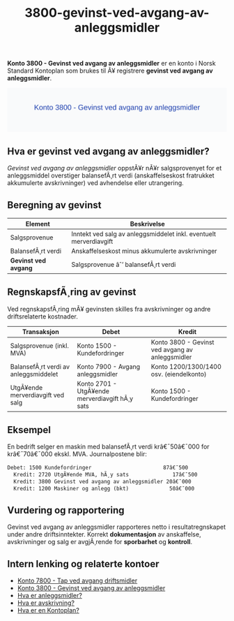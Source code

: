 ﻿---
title: "3800-gevinst-ved-avgang-av-anleggsmidler"
meta_title: "3800-gevinst-ved-avgang-av-anleggsmidler"
meta_description: "**Konto 3800 - Gevinst ved avgang av anleggsmidler** er en konto i Norsk Standard Kontoplan som brukes til Ã¥ registrere **gevinst ved avgang av anleggsmidler**..."
slug: 3800-gevinst-ved-avgang-av-anleggsmidler
type: blog
layout: pages/single
---

**Konto 3800 - Gevinst ved avgang av anleggsmidler** er en konto i Norsk Standard Kontoplan som brukes til Ã¥ registrere **gevinst ved avgang av anleggsmidler**.

![Illustrasjon av konto 3800 Gevinst ved avgang av anleggsmidler](3800-gevinst-ved-avgang-av-anleggsmidler-image.svg)

## Hva er gevinst ved avgang av anleggsmidler?

*Gevinst ved avgang av anleggsmidler* oppstÃ¥r nÃ¥r salgsprovenyet for et anleggsmiddel overstiger balansefÃ¸rt verdi (anskaffelseskost fratrukket akkumulerte avskrivninger) ved avhendelse eller utrangering.

## Beregning av gevinst

| Element                    | Beskrivelse                                                        |
|----------------------------|--------------------------------------------------------------------|
| Salgsprovenue              | Inntekt ved salg av anleggsmiddelet inkl. eventuelt merverdiavgift |
| BalansefÃ¸rt verdi          | Anskaffelseskost minus akkumulerte avskrivninger                   |
| **Gevinst ved avgang**     | Salgsprovenue âˆ’ balansefÃ¸rt verdi                                  |

## RegnskapsfÃ¸ring av gevinst

Ved regnskapsfÃ¸ring mÃ¥ gevinsten skilles fra avskrivninger og andre driftsrelaterte kostnader.

| Transaksjon                                          | Debet                                  | Kredit                                               |
|------------------------------------------------------|----------------------------------------|------------------------------------------------------|
| Salgsprovenue (inkl. MVA)                            | Konto 1500 - Kundefordringer           | Konto 3800 - Gevinst ved avgang av anleggsmidler     |
| BalansefÃ¸rt verdi av anleggsmiddelet                 | Konto 7900 - Avgang anleggsmidler      | Konto 1200/1300/1400 osv. (eiendelkonto)              |
| UtgÃ¥ende merverdiavgift ved salg                     | Konto 2701 - UtgÃ¥ende merverdiavgift hÃ¸y sats | Konto 1500 - Kundefordringer                   |

## Eksempel

En bedrift selger en maskin med balansefÃ¸rt verdi krâ€¯50â€¯000 for krâ€¯70â€¯000 ekskl. MVA. Journalpostene blir:

```plaintext
Debet: 1500 Kundefordringer                       87â€¯500
  Kredit: 2720 UtgÃ¥ende MVA, hÃ¸y sats              17â€¯500
  Kredit: 3800 Gevinst ved avgang av anleggsmidler 20â€¯000
  Kredit: 1200 Maskiner og anlegg (bkt)             50â€¯000
```

## Vurdering og rapportering

Gevinst ved avgang av anleggsmidler rapporteres netto i resultatregnskapet under andre driftsinntekter. Korrekt **dokumentasjon** av anskaffelse, avskrivninger og salg er avgjÃ¸rende for **sporbarhet** og **kontroll**.

## Intern lenking og relaterte kontoer

* [Konto 7800 - Tap ved avgang driftsmidler](/blogs/kontoplan/7800-tap-ved-avgang-driftsmidler "Konto 7800 - Tap ved avgang driftsmidler")
* [Konto 3800 - Gevinst ved avgang av anleggsmidler](/blogs/kontoplan/3800-gevinst-ved-avgang-av-anleggsmidler "Konto 3800 - Gevinst ved avgang av anleggsmidler")
* [Hva er anleggsmidler?](/blogs/regnskap/hva-er-anleggsmidler "Hva er Anleggsmidler? Komplett Guide til Anleggsmidler i Regnskap")
* [Hva er avskrivning?](/blogs/regnskap/hva-er-avskrivning "Hva er avskrivning? Guide til avskrivninger")
* [Hva er en Kontoplan?](/blogs/regnskap/hva-er-kontoplan "Hva er en Kontoplan? Komplett Guide til Kontoplaner i Norsk Regnskap")

